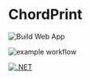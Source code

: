 # ChordPrint

![Build Web App](https://github.com/alexousky/ChordPrint/workflows/Build%20Web%20App/badge.svg)

![example workflow](https://github.com/alexousky/ChordPrint/workflows/dotnet.yml/badge.svg)

[![.NET](https://github.com/alexousky/ChordPrint/actions/workflows/dotnet.yml/badge.svg)](https://github.com/alexousky/ChordPrint/actions/workflows/dotnet.yml)

